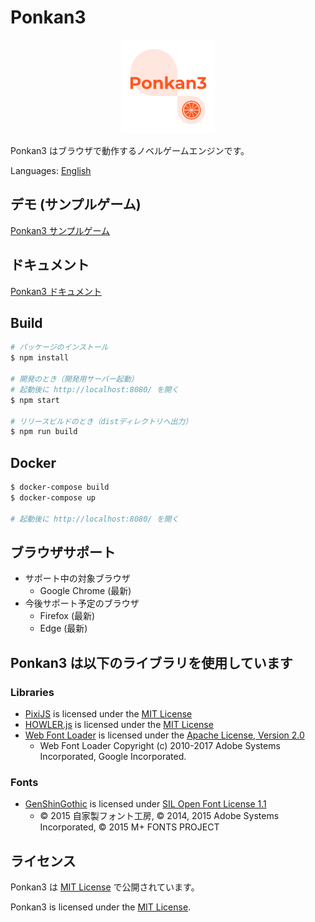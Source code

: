 # Ponkan3

<p align="center">
  <img src="images/ponkan3-logo.png" alt="Ponkan3 logo" width="150">
</p>

Ponkan3 はブラウザで動作するノベルゲームエンジンです。

Languages: [English](./README.en.md)

## デモ (サンプルゲーム)

[Ponkan3 サンプルゲーム](http://studiomikan.github.io/ponkan3-samplegame)

## ドキュメント

[Ponkan3 ドキュメント](http://studiomikan.github.io/ponkan3-docs)

## Build

```bash
# パッケージのインストール
$ npm install

# 開発のとき（開発用サーバー起動）
# 起動後に http://localhost:8080/ を開く
$ npm start

# リリースビルドのとき（distディレクトリへ出力）
$ npm run build
```

## Docker

```bash
$ docker-compose build
$ docker-compose up

# 起動後に http://localhost:8080/ を開く
```

## ブラウザサポート

- サポート中の対象ブラウザ
  - Google Chrome (最新)
- 今後サポート予定のブラウザ
  - Firefox (最新)
  - Edge (最新)

## Ponkan3 は以下のライブラリを使用しています

### Libraries

- [PixiJS](https://github.com/pixijs/pixi.js) is licensed under the [MIT License](https://opensource.org/licenses/MIT)
- [HOWLER.js](https://github.com/goldfire/howler.js) is licensed under the [MIT License](https://opensource.org/licenses/MIT)
- [Web Font Loader](https://github.com/typekit/webfontloader) is licensed under the [Apache License, Version 2.0](https://opensource.org/licenses/Apache-2.0)
  - Web Font Loader Copyright (c) 2010-2017 Adobe Systems Incorporated, Google Incorporated.

### Fonts

- [GenShinGothic](http://jikasei.me/font/genshin/) is licensed under [SIL Open Font License 1.1](http://scripts.sil.org/OFL)
  - © 2015 自家製フォント工房, © 2014, 2015 Adobe Systems Incorporated, © 2015 M+ FONTS PROJECT

## ライセンス

Ponkan3 は [MIT License](https://opensource.org/licenses/MIT) で公開されています。

Ponkan3 is licensed under the [MIT License](https://opensource.org/licenses/MIT).
